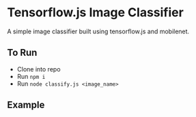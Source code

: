 # Tensorflow.js Image Classifier
A simple image classifier built using tensorflow.js and mobilenet.

## To Run
- Clone into repo
- Run `npm i`
- Run `node classify.js <image_name>`

## Example
